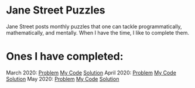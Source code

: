 # Jane Street Puzzles

Jane Street posts monthly puzzles that one can tackle programmatically, mathematically, and mentally. When I have the time, I like to complete them.

# Ones I have completed:
March 2020: [Problem](https://www.janestreet.com/puzzles/single-cross/) [My Code]() [Solution](https://www.janestreet.com/puzzles/solutions/february-2020-solution/)
April 2020: [Problem](https://www.janestreet.com/puzzles/triads/) [My Code]() [Solution](https://www.janestreet.com/puzzles/solutions/april-2020-solution/)
May   2020: [Problem](https://www.janestreet.com/puzzles/expelled/) [My Code]() [Solution](https://www.janestreet.com/puzzles/solutions/may-2020-solution/)
